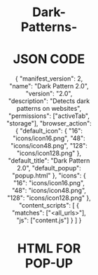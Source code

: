# Dark-Patterns-
# JSON CODE
{
  "manifest_version": 2,
  "name": "Dark Pattern 2.0",
  "version": "2.0",
  "description": "Detects dark patterns on websites",
  "permissions": ["activeTab", "storage"],
  "browser_action": {
    "default_icon": {
      "16": "icons/icon16.png",
      "48": "icons/icon48.png",
      "128": "icons/icon128.png"
    },
    "default_title": "Dark Pattern 2.0",
    "default_popup": "popup.html"
  },
  "icons": {
    "16": "icons/icon16.png",
    "48": "icons/icon48.png",
    "128": "icons/icon128.png"
  },
  "content_scripts": [
    {
      "matches": ["<all_urls>"],
      "js": ["content.js"]
    }
  ]
}



# HTML FOR POP-UP
<!DOCTYPE html>
<html>
  <head>
    <title>Dark Pattern 2.0</title>
    <style>
      body {
        width: 200px;
        text-align: center;
      }

      #result {
        font-weight: bold;
        margin-top: 10px;
      }
    </style>
  </head>
  <body>
    <h2>Dark Pattern 2.0</h2>
    <button id="detectButton">Start Detecting</button>
    <div id="result"></div>
    <script src="popup.js"></script>
  </body>
</html>


# JAVA SCRIPT CONTENT
function detectDarkPatterns() {
  const containsdetectDarkPatterns = document.body.innerText.includes("detectDarkPatterns");
  return containsdetectDarkPatterns;
}
chrome.runtime.onMessage.addListener((request, sender, sendResponse) => {
  if (request.action === "detectDarkPatterns") {
    const result = detectDarkPatterns();
    sendResponse({ result });
  }
});


# JAVA SCRIPT POP-UP
document.getElementById("detectButton").addEventListener("click", () => {
  chrome.tabs.query({ active: true, currentWindow: true }, (tabs) => {
    const activeTab = tabs[0];
    chrome.tabs.sendMessage(activeTab.id, { action: "detectDarkPatterns" }, (response) => {
      const resultElement = document.getElementById("result");
      if (response.result) {
        resultElement.textContent = "Dark pattern detected!!! WARNING";
      } else {
        resultElement.textContent = "No dark pattern.";
      }
    });
  });
});
